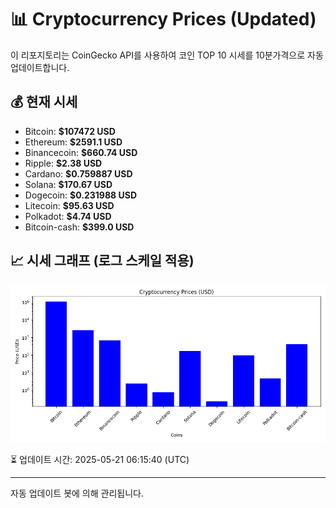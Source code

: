 
# 📊 Cryptocurrency Prices (Updated)

이 리포지토리는 CoinGecko API를 사용하여 코인 TOP 10 시세를 10분가격으로 자동 업데이트합니다.

## 💰 현재 시세
- Bitcoin: **$107472 USD**
- Ethereum: **$2591.1 USD**
- Binancecoin: **$660.74 USD**
- Ripple: **$2.38 USD**
- Cardano: **$0.759887 USD**
- Solana: **$170.67 USD**
- Dogecoin: **$0.231988 USD**
- Litecoin: **$95.63 USD**
- Polkadot: **$4.74 USD**
- Bitcoin-cash: **$399.0 USD**

## 📈 시세 그래프 (로그 스케일 적용)
![Crypto Prices](crypto_prices.png)

⏳ 업데이트 시간: 2025-05-21 06:15:40 (UTC)

---
자동 업데이트 봇에 의해 관리됩니다.

